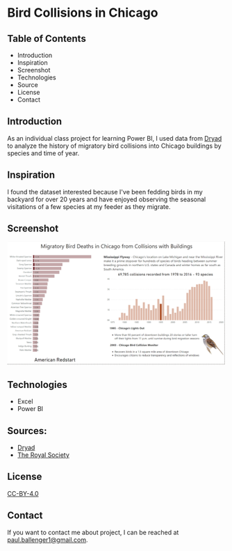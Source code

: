 # Bird Collisions in Chicago

## Table of Contents

* Introduction
* Inspiration
* Screenshot
* Technologies
* Source
* License
* Contact

## Introduction

As an individual class project for learning Power BI, I used data from [Dryad](datadryad.org) to analyze the history of migratory bird collisions into Chicago buildings by species and time of year.

## Inspiration

I found the dataset interested because I've been fedding birds in my backyard for over 20 years and have enjoyed observing the seasonal visitations of a few species at my feeder as they migrate.

## Screenshot

![bird_collisions_screenshot](https://github.com/paulballenger/bird-collisions-in-chicago/blob/main/bird_collisions_screenshot.png
)

## Technologies

* Excel
* Power BI

## Sources:

* [Dryad](https://datadryad.org/stash/dataset/doi:10.5061/dryad.8rr0498)
* [The Royal Society](https://royalsocietypublishing.org/doi/10.1098/rspb.2019.0364#d1e1301)

## License

[CC-BY-4.0](https://spdx.org/licenses/CC-BY-4.0.html)

## Contact

If you want to contact me about project, I can be reached at paul.ballenger1@gmail.com.
